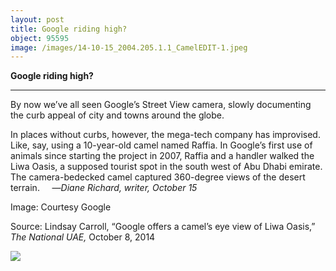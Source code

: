 ```yaml
---
layout: post
title: Google riding high?
object: 95595
image: /images/14-10-15_2004.205.1.1_CamelEDIT-1.jpeg
---
```

**Google riding high?**

****

By now we’ve all seen Google’s Street View camera, slowly documenting the curb appeal of city and towns around the globe.

In places without curbs, however, the mega-tech company has improvised. Like, say, using a 10-year-old camel named Raffia. In Google’s first use of animals since starting the project in 2007, Raffia and a handler walked the Liwa Oasis, a supposed tourist spot in the south west of Abu Dhabi emirate. The camera-bedecked camel captured 360-degree views of the desert terrain.
     —*Diane Richard, writer, October 15*

Image: Courtesy Google

Source: Lindsay Carroll, “Google offers a camel’s eye view of Liwa Oasis,” *The National UAE,* October 8, 2014

![]({{siteurl.base}}/images/14-10-15_2004.205.1.1_CamelEDIT-1.jpeg)
